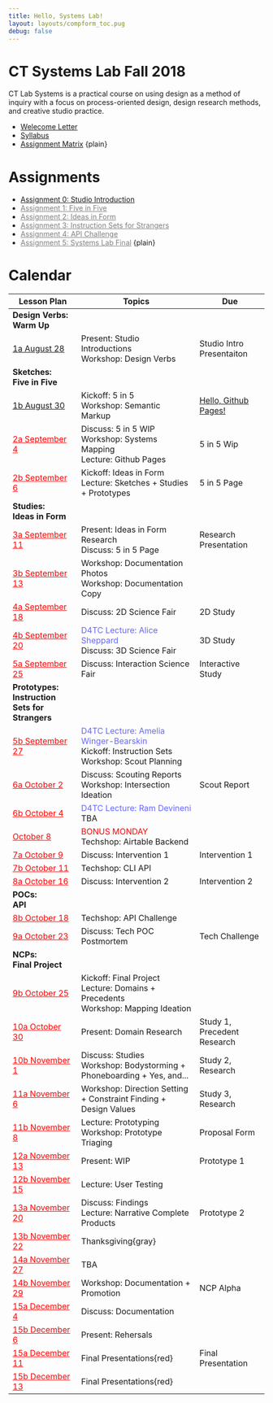 ```yaml
---
title: Hello, Systems Lab!
layout: layouts/compform_toc.pug
debug: false
---
```


<!-- <script src="https://cdnjs.cloudflare.com/ajax/libs/p5.js/0.5.16/p5.min.js"></script>
<script src="./index_mess.js"></script> -->

<style>
ul.plain {
 margin: 0;
 padding: 0;
 list-style: none;
}
</style>

# CT Systems Lab Fall 2018

<div class="col-6 col-md-6 overview top">
CT Lab Systems is a practical course on using design as a method of inquiry with a focus on process-oriented design, design research methods, and creative studio practice.
</div>

- [Welecome Letter](./welcome_letter.html)
- [Syllabus](./syllabus.html)
- [Assignment Matrix](https://docs.google.com/spreadsheets/d/1OVtofA8TV2qSv_RnN7W7BAem_cFSkqaAivjmNusbYWU/edit?usp=sharing)
{plain}

# Assignments

- [Assignment 0: Studio Introduction](assignment_introduction.html)
- [Assignment 1: Five in Five](#)
- [Assignment 2: Ideas in Form](#)
- [Assignment 3: Instruction Sets for Strangers](#)
- [Assignment 4: API Challenge](#)
- [Assignment 5: Systems Lab Final](#)
{plain}


# Calendar


| Lesson Plan                                        | Topics                                                                                                                              | Due                                              |
| -------------------------------------------------- | ----------------------------------------------------------------------------------------------------------------------------------- | ------------------------------------------------ |
| **Design Verbs:<br/>Warm Up**                      | &nbsp;                                                                                                                              | &nbsp;                                           |
| [1a August 28](lesson_plans/aug_28.html)           | Present: Studio Introductions<br/> Workshop: Design Verbs                                                                           | Studio Intro Presentaiton                        |
| **Sketches:<br/>Five in Five**                     | &nbsp;                                                                                                                              | &nbsp;                                           |
| [1b August 30](lesson_plans/aug_30.html)           | Kickoff: 5 in 5<br/> Workshop: Semantic Markup                                                                                      | [Hello, Github Pages!](lesson_plans/aug_28.html) |
| [2a September 4](#)                                | Discuss: 5 in 5 WIP<br/> Workshop: Systems Mapping<br/> Lecture: Github Pages                                                       | 5 in 5 Wip                                       |
| [2b September 6](#)                                | Kickoff: Ideas in Form<br/> Lecture: Sketches + Studies + Prototypes                                                                | 5 in 5 Page                                      |
| **Studies:<br/>Ideas in Form**                     | &nbsp;                                                                                                                              | &nbsp;                                           |
| [3a September 11](#)                               | Present: Ideas in Form Research<br/> Discuss: 5 in 5 Page                                                                           | Research Presentation                            |
| [3b September 13](#)                               | Workshop: Documentation Photos<br/> Workshop: Documentation Copy                                                                    | &nbsp;                                           |
| [4a September 18](#)                               | Discuss: 2D Science Fair                                                                                                            | 2D Study                                         |
| [4b September 20](#)                               | <span style="color: #6666FF">D4TC Lecture: Alice Sheppard</span><br/>Discuss: 3D Science Fair                                       | 3D Study                                         |
| [5a September 25](#)                               | Discuss: Interaction Science Fair                                                                                                   | Interactive Study                                |
| **Prototypes:<br/>Instruction Sets for Strangers** | &nbsp;                                                                                                                              | &nbsp;                                           |
| [5b September 27](#)                               | <span style="color: #6666FF">D4TC Lecture: Amelia Winger-Bearskin</span><br/>Kickoff: Instruction Sets<br/>Workshop: Scout Planning | &nbsp;                                           |
| [6a October 2](#)                                  | Discuss: Scouting Reports<br/> Workshop: Intersection Ideation                                                                      | Scout Report                                     |
| [6b October 4](#)                                  | <span style="color: #6666FF">D4TC Lecture: Ram Devineni</span><br/>TBA                                                              | &nbsp;                                           |
| [October 8](#)                                     | <span style="color: #F00">BONUS MONDAY</span><br/> Techshop: Airtable Backend                                                       | &nbsp;                                           |
| [7a October 9](#)                                  | Discuss: Intervention 1                                                                                                             | Intervention 1                                   |
| [7b October 11](#)                                 | Techshop: CLI API                                                                                                                   | &nbsp;                                           |
| [8a October 16](#)                                 | Discuss: Intervention 2                                                                                                             | Intervention 2                                   |
| **POCs:<br/>API**                                  | &nbsp;                                                                                                                              | &nbsp;                                           |
| [8b October 18](#)                                 | Techshop: API Challenge                                                                                                             | &nbsp;                                           |
| [9a October 23](#)                                 | Discuss: Tech POC Postmortem                                                                                                        | Tech Challenge                                   |
| **NCPs:<br/>Final Project**                        | &nbsp;                                                                                                                              | &nbsp;                                           |
| [9b October 25](#)                                 | Kickoff: Final Project<br/> Lecture: Domains + Precedents<br/> Workshop: Mapping Ideation                                           | &nbsp;                                           |
| [10a October 30](#)                                | Present: Domain Research                                                                                                            | Study 1, Precedent Research                      |
| [10b November 1](#)                                | Discuss: Studies<br/> Workshop: Bodystorming + Phoneboarding + Yes, and...                                                          | Study 2, Research                                |
| [11a November 6](#)                                | Workshop: Direction Setting + Constraint Finding + Design Values                                                                    | Study 3, Research                                |
| [11b November 8](#)                                | Lecture: Prototyping<br/> Workshop: Prototype Triaging                                                                              | Proposal Form                                    |
| [12a November 13](#)                               | Present: WIP                                                                                                                        | Prototype 1                                      |
| [12b November 15](#)                               | Lecture: User Testing                                                                                                               | &nbsp;                                           |
| [13a November 20](#)                               | Discuss: Findings<br/> Lecture: Narrative Complete Products                                                                         | Prototype 2                                      |
| [13b November 22](#)                               | Thanksgiving{gray}                                                                                                                  | &nbsp;                                           |
| [14a November 27](#)                               | TBA                                                                                                                                 | &nbsp;                                           |
| [14b November 29](#)                               | Workshop: Documentation + Promotion                                                                                                 | NCP Alpha                                        |
| [15a December 4](#)                                | Discuss: Documentation                                                                                                              | &nbsp;                                           |
| [15b December 6](#)                                | Present: Rehersals                                                                                                                  | &nbsp;                                           |
| [15a December 11](#)                               | Final Presentations{red}                                                                                                            | Final Presentation                               |
| [15b December 13](#)                               | Final Presentations{red}                                                                                                            | &nbsp;                                           |


<style>

    .top {
        padding: 0;
        font-size: 14px;
    }

    .table th:first-child {
        /* border: 1px solid red; */
        width: 35%;

    }


    td a[href="#"] {
        color: red;
    }

    .table td,
    .table th {
        padding-left: 0px;;
    }

    .table thead {
        /* display: none; */
    }

    .gray {
        color: #AAA;
    }

    .red {
        color: #F00;
    }

    a[href="#"] {
        color: gray;
    }

</style>